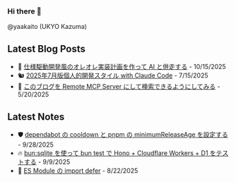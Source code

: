 ### Hi there 👋

@yaakaito (UKYO Kazuma)


## Latest Blog Posts

- 🐧 [仕様駆動開発風のオレオレ実装計画を作って AI と併走する](https://yaakai.to/blog/2025/my-spec-driven-dev-plan) - 10/15/2025
- 🐿️ [2025年7月版個人的開発スタイル with Claude Code](https://yaakai.to/blog/2025/dev-with-claude-code-2025-07) - 7/15/2025
- 🦋 [このブログを Remote MCP Server にして検索できるようにしてみる](https://yaakai.to/blog/2025/blog-remote-mcp-server) - 5/20/2025

## Latest Notes

- 🛡️ [dependabot の cooldown と pnpm の minimumReleaseAge を設定する](https://yaakai.to/note/94) - 9/28/2025
- 🔥 [bun:sqlite を使って bun test で Hono + Cloudflare Workers + D1 をテストする](https://yaakai.to/note/92) - 9/9/2025
- 🦥 [ES Module の import defer](https://yaakai.to/note/91) - 8/22/2025

<!--
**yaakaito/yaakaito** is a ✨ _special_ ✨ repository because its `README.md` (this file) appears on your GitHub profile.
-->
